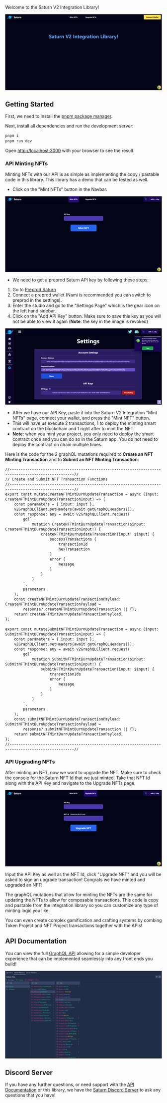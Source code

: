 Welcome to the Saturn V2 Integration Library!

![Saturn Integration Home](/public/images/readme/saturn-integration-home.png)

## Getting Started

First, we need to install the [pnpm package manager](https://pnpm.io/).

Next, install all dependencies and run the development server:

```bash
pnpm i
pnpm run dev
```

Open [http://localhost:3000](http://localhost:3000) with your browser to see the result.

### API Minting NFTs

Minting NFTs with our API is as simple as implementing the copy / pastable code in this library. This library has a demo that can be tested as well.

-   Click on the "Mint NFTs" button in the Navbar.

![Saturn Integration Mint](/public/images/readme/saturn-integration-mint.png)

-   We need to get a preprod Saturn API key by following these steps:

1. Go to [Preprod Saturn](https://preprod.saturnnft.io)
2. Connect a preprod wallet (Nami is recommended you can switch to preprod in the settings).
3. Enter the studio and go to the "Settings Page" which is the gear icon on the left hand sidebar.
4. Click on the "Add API Key" button. Make sure to save this key as you will not be able to view it again (**Note**: the key in the image is revoked)

![Saturn Integration API Key](/public/images/readme/saturn-api-key.png)

-   After we have our API Key, paste it into the Saturn V2 Integration "Mint NFTs" page, connect your wallet, and press the "Mint NFT" button.
-   This will have us execute 2 transactions, 1 to deploy the minting smart contract on the blockchain and 1 right after to mint the NFT.
-   **Note**: when you mint your project, you only need to deploy the smart contract once and you can do so in the Saturn app. You do not need to deploy the contract on chain multiple times.

Here is the code for the 2 graphQL mutations required to **Create an NFT Minting Transaction** and to **Submit an NFT Minting Transaction**:

```
//---------------------------------------------------------------------------------------------------//
// Create and Submit NFT Transaction Functions
//---------------------------------------------------------------------------------------------------//
export const mutateCreateNFTMintBurnUpdateTransaction = async (input: CreateNFTMintBurnUpdateTransactionInput) => {
    const parameters = { input: input };
    v2GraphQLClient.setHeaders(await getGraphQLHeaders());
    const response: any = await v2GraphQLClient.request(
        gql`
            mutation CreateNFTMintBurnUpdateTransaction($input: CreateNFTMintBurnUpdateTransactionInput!) {
                createNFTMintBurnUpdateTransaction(input: $input) {
                    successTransactions {
                        transactionId
                        hexTransaction
                    }
                    error {
                        message
                    }
                }
            }
        `,
        parameters
    );
    const createNFTMintBurnUpdateTransactionPayload: CreateNFTMintBurnUpdateTransactionPayload =
        response?.createNFTMintBurnUpdateTransaction || {};
    return createNFTMintBurnUpdateTransactionPayload;
};

export const mutateSubmitNFTMintBurnUpdateTransaction = async (input: SubmitNFTMintBurnUpdateTransactionInput) => {
    const parameters = { input: input };
    v2GraphQLClient.setHeaders(await getGraphQLHeaders());
    const response: any = await v2GraphQLClient.request(
        gql`
            mutation SubmitNFTMintBurnUpdateTransaction($input: SubmitNFTMintBurnUpdateTransactionInput!) {
                submitNFTMintBurnUpdateTransaction(input: $input) {
                    transactionIds
                    error {
                        message
                    }
                }
            }
        `,
        parameters
    );
    const submitNFTMintBurnUpdateTransactionPayload: SubmitNFTMintBurnUpdateTransactionPayload =
        response?.submitNFTMintBurnUpdateTransaction || {};
    return submitNFTMintBurnUpdateTransactionPayload;
};
//---------------------------------------------------------------------------------------------------//
```

### API Upgrading NFTs

After minting an NFT, now we want to upgrade the NFT. Make sure to check the console for the Saturn NFT Id that we just minted. Take that NFT Id along with the API Key and navigate to the Upgrade NFTs page.

![Saturn Integration Upgrade](/public/images/readme/saturn-integration-upgrade.png)

Input the API Key as well as the NFT Id, click "Upgrade NFT" and you will be asked to sign an upgrade transaction! Congrats we have minted and upgraded an NFT!

The graphQL mutations that allow for minting the NFTs are the same for updating the NFTs to allow for composable transactions. This code is copy and pastable from the integration library so you can customize any type of minting logic you like.

You can even create complex gamification and crafting systems by combing Token Project and NFT Project transactions together with the APIs!

## API Documentation

You can view the full [GraphQL API](https://api.saturnnft.io/v2/graphql) allowing for a simple developer experience that can be implemented seamlessly into any front ends you build!

![API Documentation](/public/images/readme/api-documentation.png)

## Discord Server

If you have any further questions, or need support with the [API Documentation](https://api.saturnnft.io/v2/graphql) or this library, we have the [Saturn Discord Server](https://discord.gg/NvVNfQmPjp) to ask any questions that you have!
